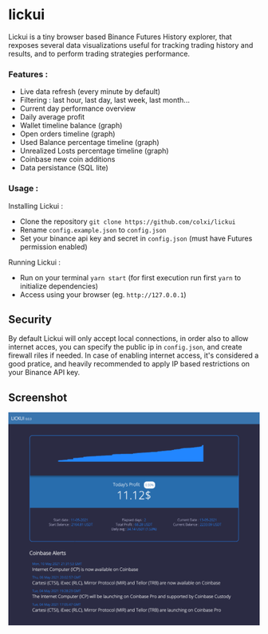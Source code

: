 # lickui
Lickui is a tiny browser based Binance Futures History explorer, that rexposes several data visualizations useful for tracking trading history and results, and to perform trading strategies performance.

### Features :
- Live data refresh (every minute by default)
- Filtering : last hour, last day, last week, last month...
- Current day performance overview
- Daily average profit
- Wallet timeline balance (graph)
- Open orders timeline (graph)
- Used Balance percentage timeline (graph)
- Unrealized Losts percentage timeline (graph)
- Coinbase new coin additions
- Data persistance (SQL lite)

### Usage :
Installing Lickui :
- Clone the repository  `git clone https://github.com/colxi/lickui`
- Rename `config.example.json` to `config.json`
- Set your binance api key and secret in `config.json` (must have Futures permission enabled)

Running Lickui :
- Run on your terminal `yarn start` (for first execution run first `yarn` to initialize dependencies)
- Access using your browser (eg. `http://127.0.0.1`)

## Security
By default Lickui will only accept local connections, in order also to allow internet acces, you can specify the public ip in `config.json`, and create firewall riles if needed.
In case of enabling internet access, it's considered a good pratice, and heavily recommended to apply IP based restrictions on your Binance API key. 

## Screenshot
![alt text](https://github.com/colxi/lickui/blob/main/docs/lickui.png?raw=true)
